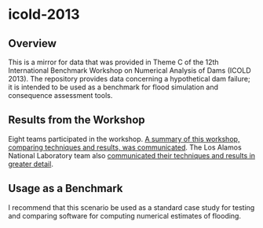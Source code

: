 # icold-2013

## Overview
This is a mirror for data that was provided in Theme C of the 12th International Benchmark Workshop on Numerical Analysis of Dams (ICOLD 2013).
The repository provides data concerning a hypothetical dam failure; it is intended to be used as a benchmark for flood simulation and consequence assessment tools.

## Results from the Workshop
Eight teams participated in the workshop.
[A summary of this workshop, comparing techniques and results, was communicated](http://permalink.lanl.gov/object/tr?what=info:lanl-repo/lareport/LA-UR-14-28984).
The Los Alamos National Laboratory team also [communicated their techniques and results in greater detail](http://www.tasseff.com/documents/workshops/2013-hydropolis_dam_failure_impact_assessments.pdf).

## Usage as a Benchmark
I recommend that this scenario be used as a standard case study for testing and comparing software for computing numerical estimates of flooding.
